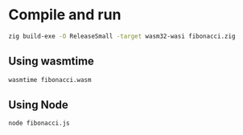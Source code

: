 # Compile and run

```sh
zig build-exe -O ReleaseSmall -target wasm32-wasi fibonacci.zig
```

## Using wasmtime

```sh
wasmtime fibonacci.wasm
```

## Using Node

```sh
node fibonacci.js
```
